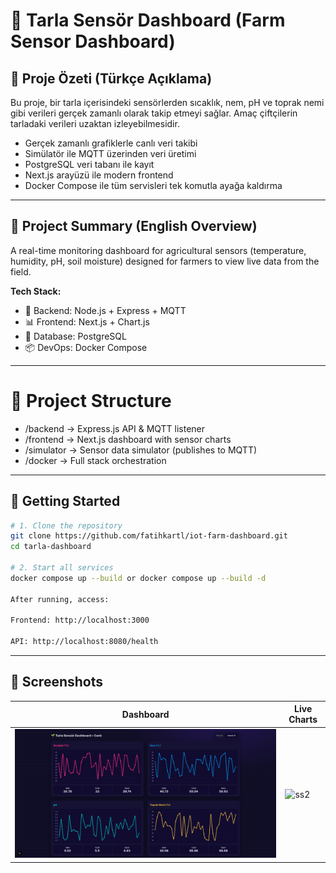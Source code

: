# 🌱 Tarla Sensör Dashboard (Farm Sensor Dashboard)

## 📌 Proje Özeti (Türkçe Açıklama)

Bu proje, bir tarla içerisindeki sensörlerden sıcaklık, nem, pH ve toprak nemi gibi verileri gerçek zamanlı olarak takip etmeyi sağlar. Amaç çiftçilerin tarladaki verileri uzaktan izleyebilmesidir.

- Gerçek zamanlı grafiklerle canlı veri takibi
- Simülatör ile MQTT üzerinden veri üretimi
- PostgreSQL veri tabanı ile kayıt
- Next.js arayüzü ile modern frontend
- Docker Compose ile tüm servisleri tek komutla ayağa kaldırma

---

## 💼 Project Summary (English Overview)

A real-time monitoring dashboard for agricultural sensors (temperature, humidity, pH, soil moisture) designed for farmers to view live data from the field.

**Tech Stack:**
- 🧠 Backend: Node.js + Express + MQTT
- 📊 Frontend: Next.js + Chart.js
- 🐘 Database: PostgreSQL
- 📦 DevOps: Docker Compose

---

# 📂 Project Structure

- /backend       -> Express.js API & MQTT listener
- /frontend      -> Next.js dashboard with sensor charts
- /simulator     -> Sensor data simulator (publishes to MQTT)
- /docker        -> Full stack orchestration

---


## 🚀 Getting Started

```bash
# 1. Clone the repository
git clone https://github.com/fatihkartl/iot-farm-dashboard.git
cd tarla-dashboard

# 2. Start all services
docker compose up --build or docker compose up --build -d

After running, access:

Frontend: http://localhost:3000

API: http://localhost:8080/health
```
---
## 📸 Screenshots

| Dashboard                         | Live Charts                   |
| --------------------------------- | ----------------------------- |
| ![ss1](screenshots/dashboard.png) | ![ss2](screenshots/chart.png) |


